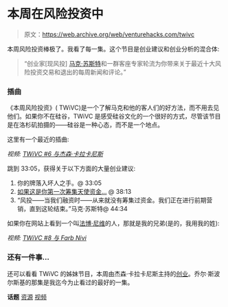 # 本周在风险投资中

> 原文：<https://web.archive.org/web/venturehacks.com/twivc>

本周风险投资棒极了。我看了每一集。这个节目是创业建议和创业分析的混合体:

> “创业家[现风投] [马克·苏斯特](https://web.archive.org/web/20220928231943/http://www.bothsidesofthetable.com/)和一群客座专家轮流为你带来关于最近十大风险投资交易和退出的每周新闻和评论。”

### 插曲

《本周风险投资》( TWiVC)是一个了解马克和他的客人们的好方法，而不用去见他们。如果你不在硅谷，TWiVC 是感受硅谷文化的一个很好的方式，尽管该节目是在洛杉矶拍摄的——硅谷是一种心态，而不是一个地点。

这里有一个最近的插曲:

<param name="allowScriptAccess" value="always"><param name="allowNetworking" value="all"><param name="allowFullScreen" value="true"><param name="flashvars" value="auto_play=false&amp;start_volume=25&amp;title=TWiVC #06 with Jason Calacanis&amp;channel=thisweekin&amp;archive_id=263603911"><param name="src" value="http://www.justin.tv/widgets/archive_embed_player.swf"><param name="allowfullscreen" value="true">

*视频:* [*TWiVC #6 与杰森·卡拉卡尼斯*](https://web.archive.org/web/20220928231943/http://thisweekin.com/thisweekin-venture-capital/twivc-06-with-jason-calacanis/)

跳到 33:05，获得关于以下方面的大量创业建议:

1.  你的牌落入坏人之手。@ 33:05
2.  [如果这是你第一次筹集天使资金…](https://web.archive.org/web/20220928231943/http://venturehacks.com/articles/first-time) @ 38:13
3.  “风投——当我们融资时——从来就没有筹集过资金。我们正在进行前期营销，直到这轮结束。”马克·苏斯特@ 44:34

如果你在网站上看到一个叫[法博·尼维](https://web.archive.org/web/20220928231943/http://twitter.com/farbood)的人，那就是我的兄弟(是的，我用我的姓):

<param name="src" value="http://blip.tv/play/AYHjzxUC"><param name="allowfullscreen" value="true">

*视频:* [*TWiVC #8 与 Farb Nivi*](https://web.archive.org/web/20220928231943/http://thisweekin.com/thisweekin-venture-capital/this-week-in-venture-capital-8-with-farb-nivi/)

### 还有一件事…

还可以看看 TWiVC 的姊妹节目，本周由杰森·卡拉卡尼斯主持的[创业](https://web.archive.org/web/20220928231943/http://thisweekin.com/thisweekin-startups/)。乔尔·斯波尔斯基的那集是我迄今为止看过的最好的一集。

**话题** [资源](https://web.archive.org/web/20220928231943/https://venturehacks.com/topics/resources) [视频](https://web.archive.org/web/20220928231943/https://venturehacks.com/topics/video)
